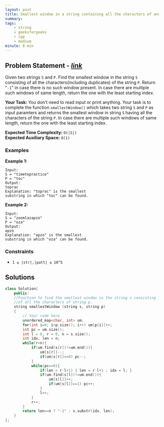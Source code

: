 ```yaml
---
layout: post
title: Smallest window in a string containing all the characters of another string  
summary:
tags:
    - string
    - geeksforgeeks
    - cpp
    - medium
minute: 8 min
---
```


## Problem Statement - [*link*](https://practice.geeksforgeeks.org/problems/smallest-window-in-a-string-containing-all-the-characters-of-another-string-1587115621/0/?#)  

Given two strings `S` and `P`. Find the smallest window in the string `S` consisting of all the characters(including duplicates) of the string `P`.  Return "`-1`" in case there is no such window present. In case there are multiple such windows of same length, return the one with the least starting index. 

**Your Task:** 
You don't need to read input or print anything. Your task is to complete the function `smallestWindow()` which takes two string `S` and `P` as input paramters and returns the smallest window in string `S` having all the characters of the string `P`. In case there are multiple such windows of same length, return the one with the least starting index.


**Expected Time Complexity:** `O(|S|)`  
**Expected Auxiliary Space:** `O(1)`

### Examples

**Example 1:**   
```
Input:
S = "timetopractice"
P = "toc"
Output: 
toprac
Explanation: "toprac" is the smallest
substring in which "toc" can be found.
```

**Example 2:**   
```
Input:
S = "zoomlazapzo"
P = "oza"
Output: 
apzo
Explanation: "apzo" is the smallest 
substring in which "oza" can be found.
```

### Constraints

+ `1 ≤ |str|,|patt| ≤ 10^5`

## Solutions

```cpp
class Solution{
    public:
    //Function to find the smallest window in the string s consisting
    //of all the characters of string p.
    string smallestWindow (string s, string p)
    {
        // Your code here
        unordered_map<char, int> um;
        for(int i=0; i<p.size(); i++) um[p[i]]++;
        int pc = um.size();
        int l = 0, r = 0, n = s.size();
        int idx, len = n;
        while(r<n){
            if(um.find(s[r])!=um.end()){
                um[s[r]]--;
                if(um[s[r]]==0) pc--;
            }
            while(pc==0){
                if(len > r-l+1) { len = r-l+1 ; idx = l; }
                if(um.find(s[l])!=um.end()){
                    um[s[l]]++;
                    if(um[s[l]]==1) pc++;
                }
                l++;
            }
            r++;
        }
        return len==n ? "-1" : s.substr(idx, len);
    }
};
```

